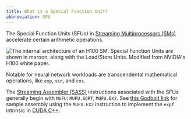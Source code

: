 ```yaml
---
title: What is a Special Function Unit?
abbreviation: SFU
---
```


The Special Function Units (SFUs) in
[Streaming Multiprocessors (SMs)](/gpu-glossary/device-hardware/streaming-multiprocessor)
accelerate certain arithmetic operations.

![The internal architecture of an H100 SM. Special Function Units are shown in maroon, along with the [Load/Store Units](/gpu-glossary/device-hardware/load-store-unit). Modified from NVIDIA's [H100 white paper](https://resources.nvidia.com/en-us-tensor-core).](themed-image://gh100-sm.svg)

Notable for neural network workloads are transcendental mathematical operations,
like `exp`, `sin`, and `cos`.

The
[Streaming Assembler (SASS)](/gpu-glossary/device-software/streaming-assembler)
instructions associated with the SFUs generally begin with `MUFU`: `MUFU.SQRT`,
`MUFU.EX2`. See [this Godbolt link](https://godbolt.org/z/WGh3rPe83) for sample
assembly using the `MUFU.EX2` instruction to implement the `expf` intrinsic in
[CUDA C++](/gpu-glossary/host-software/cuda-c).
